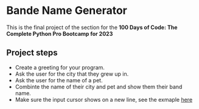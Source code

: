 # Bande Name Generator

This is the final project of the section for the **100 Days of Code: The Complete Python Pro Bootcamp for 2023**

## Project steps 

* Create a greeting for your program.
* Ask the user for the city that they grew up in.
* Ask the user for the name of a pet.
* Combinte the name of their city and pet and show them their band name.
* Make sure the input cursor shows on a new line, see the exmaple [here](https://replit.com/@appbrewery/band-name-generator-end)